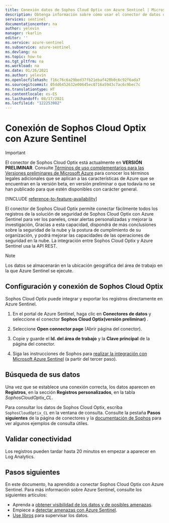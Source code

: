 ```yaml
---
title: Conexión datos de Sophos Cloud Optix con Azure Sentinel | Microsoft Docs
description: Obtenga información sobre cómo usar el conector de datos de Sophos Cloud Optix para extraer los registros de <PRODUCT NAME> en Azure Sentinel. Vea los datos de <PRODUCT NAME> en los libros, cree alertas y mejore la investigación.
services: sentinel
documentationcenter: na
author: yelevin
manager: rkarlin
editor: ''
ms.service: azure-sentinel
ms.subservice: azure-sentinel
ms.devlang: na
ms.topic: how-to
ms.tgt_pltfrm: na
ms.workload: na
ms.date: 01/26/2021
ms.author: yelevin
ms.openlocfilehash: f16c76c6a29bed37fb21ebaf420b0c6c92f6ada7
ms.sourcegitcommit: 05dd6452632e00645ec0716a5943c7ac6c9bec7c
ms.translationtype: HT
ms.contentlocale: es-ES
ms.lasthandoff: 08/17/2021
ms.locfileid: "122253982"
---
```

# <a name="connect-your-sophos-cloud-optix-to-azure-sentinel"></a>Conexión de Sophos Cloud Optix con Azure Sentinel

> [!IMPORTANT]
> El conector de Sophos Cloud Optix está actualmente en **VERSIÓN PRELIMINAR**. Consulte [Términos de uso complementarios para las Versiones preliminares de Microsoft Azure](https://azure.microsoft.com/support/legal/preview-supplemental-terms/) para conocer los términos legales adicionales que se aplican a las características de Azure que se encuentran en la versión beta, en versión preliminar o que todavía no se han publicado para que estén disponibles con carácter general.

[!INCLUDE [reference-to-feature-availability](includes/reference-to-feature-availability.md)]

El conector de Sophos Cloud Optix permite conectar fácilmente todos los registros de la solución de seguridad de Sophos Cloud Optix con Azure Sentinel para ver los paneles, crear alertas personalizadas y mejorar la investigación,  Gracias a esta capacidad, dispondrá de más conclusiones sobre la seguridad de la nube y la postura de cumplimiento de su organización, y podrá mejorar las capacidades de las operaciones de seguridad en la nube. La integración entre Sophos Cloud Optix y Azure Sentinel usa la API REST.

> [!NOTE]
> Los datos se almacenarán en la ubicación geográfica del área de trabajo en la que Azure Sentinel se ejecute.

## <a name="configure-and-connect-sophos-cloud-optix"></a>Configuración y conexión de Sophos Cloud Optix

Sophos Cloud Optix puede integrar y exportar los registros directamente en Azure Sentinel.

1. En el portal de Azure Sentinel, haga clic en **Conectores de datos** y seleccione el conector **Sophos Cloud Optix(versión preliminar)** .

1. Seleccione **Open connector page** (Abrir página del conector).

1. Copie y guarde el **Id. del área de trabajo** y la **Clave principal** de la página del conector.

1. Siga las instrucciones de Sophos para [realizar la integración con Microsoft Azure Sentinel](https://docs.sophos.com/pcg/optix/help/en-us/pcg/optix/tasks/IntegrateAzureSentinel.html) (a partir del tercer paso).

## <a name="find-your-data"></a>Búsqueda de sus datos

Una vez que se establece una conexión correcta, los datos aparecen en **Registros**, en la sección **Registros personalizados**, en la tabla *SophosCloudOptix_CL*.

Para consultar los datos de Sophos Cloud Optix, escriba `SophosCloudOptix_CL` en la ventana de consulta. Consulte la pestaña **Pasos siguientes** de la página de conectores y la [documentación de Sophos](https://docs.sophos.com/pcg/optix/help/en-us/pcg/optix/concepts/ExampleAzureSentinelQueries.html) para ver algunos ejemplos de consulta útiles.

## <a name="validate-connectivity"></a>Validar conectividad

Los registros pueden tardar hasta 20 minutos en empezar a aparecer en Log Analytics. 

## <a name="next-steps"></a>Pasos siguientes

En este documento, ha aprendido a conectar Sophos Cloud Optix con Azure Sentinel. Para más información sobre Azure Sentinel, consulte los siguientes artículos:

- Aprenda a [obtener visibilidad de los datos y de posibles amenazas](get-visibility.md).
- Empiece a [detectar amenazas con Azure Sentinel](detect-threats-built-in.md).
- [Use libros](monitor-your-data.md) para supervisar los datos.